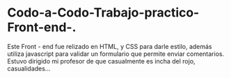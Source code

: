 # Codo-a-Codo-Trabajo-practico-Front-end-.
Este Front - end fue relizado en HTML, y CSS para darle estilo, además utiliza javascript para validar un formulario que permite enviar comentarios. Estuvo dirigido mi profesor de <Codo a codo> que casualmente es incha del rojo, casualidades...
